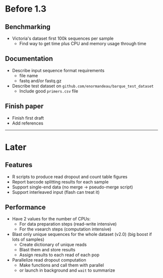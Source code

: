 # Before 1.3

## Benchmarking
- Victoria's dataset first 100k sequences per sample
  - Find way to get time plus CPU and memory usage through time

## Documentation
- Describe input sequence format requirements
  - file name
  - fastq and/or fastq.gz
- Describe test dataset on `github.com/enormandeau/barque_test_dataset`
  - Include good `primers.csv` file

## Finish paper
- Finish first draft
- Add references

-----------------------------------------------------------------------------

# Later

## Features
- R scripts to produce read dropout and count table figures
- Report barcode splitting results for each sample
- Support single-end data (no merge -> pseudo-merge script)
- Support interleaved input (flash can treat it)

## Performance
- Have 2 values for the number of CPUs:
  - For data preparation steps (read-write intensive)
  - For the vsearch steps (computation intensive)
- Blast only unique sequences for the whole dataset (v2.0)
  (big boost if lots of samples)
  - Create dictionary of unique reads
  - Blast them and store results
  - Assign results to each read of each pop
- Parallelize read dropout computation
  - Make functions and call them with parallel
  - or launch in background and `wait` to summarize

